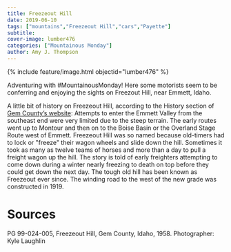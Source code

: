 ```yaml
---
title: Freezeout Hill
date: 2019-06-10
tags: ["mountains","Freezeout Hill","cars","Payette"]
subtitle: 
cover-image: lumber476
categories: ["Mountainous Monday"]
author: Amy J. Thompson
---
```


{% include feature/image.html objectid="lumber476" %}

Adventuring with #MountainousMonday! Here some motorists seem to be conferring and enjoying the sights on Freezout Hill, near Emmett, Idaho.

A little bit of history on Freezeout Hill, according to the History section of [Gem County’s website](https://www.gemcounty.org/about/history/): Attempts to enter the Emmett Valley from the southeast end were very limited due to the steep terrain. The early routes went up to Montour and then on to the Boise Basin or the Overland Stage Route west of Emmett. Freezeout Hill was so named because old-timers had to lock or "freeze" their wagon wheels and slide down the hill. Sometimes it took as many as twelve teams of horses and more than a day to pull a freight wagon up the hill. The story is told of early freighters attempting to come down during a winter nearly freezing to death on top before they could get down the next day. The tough old hill has been known as Freezeout ever since. The winding road to the west of the new grade was constructed in 1919.

# Sources

PG 99-024-005, Freezeout Hill, Gem County, Idaho, 1958. Photographer: Kyle Laughlin